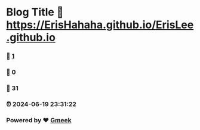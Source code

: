 # Blog Title :link: https://ErisHahaha.github.io/ErisLee.github.io 
### :page_facing_up: [1](https://ErisHahaha.github.io/ErisLee.github.io/tag.html) 
### :speech_balloon: 0 
### :hibiscus: 31 
### :alarm_clock: 2024-06-19 23:31:22 
### Powered by :heart: [Gmeek](https://github.com/Meekdai/Gmeek)
